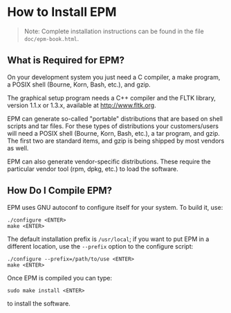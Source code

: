 How to Install EPM
==================

> Note: Complete installation instructions can be found in the file
> `doc/epm-book.html`.


What is Required for EPM?
-------------------------

On your development system you just need a C compiler, a make program, a POSIX
shell (Bourne, Korn, Bash, etc.), and gzip.

The graphical setup program needs a C++ compiler and the FLTK library, version
1.1.x or 1.3.x, available at <http://www.fltk.org>.

EPM can generate so-called "portable" distributions that are based on shell
scripts and tar files.  For these types of distributions your customers/users
will need a POSIX shell (Bourne, Korn, Bash, etc.), a tar program, and gzip.
The first two are standard items, and gzip is being shipped by most vendors as
well.

EPM can also generate vendor-specific distributions.  These require the
particular vendor tool (rpm, dpkg, etc.) to load the software.


How Do I Compile EPM?
---------------------

EPM uses GNU autoconf to configure itself for your system.  To build it, use:

    ./configure <ENTER>
    make <ENTER>

The default installation prefix is `/usr/local`; if you want to put EPM in a
different location, use the `--prefix` option to the configure script:

    ./configure --prefix=/path/to/use <ENTER>
    make <ENTER>

Once EPM is compiled you can type:

    sudo make install <ENTER>

to install the software.
